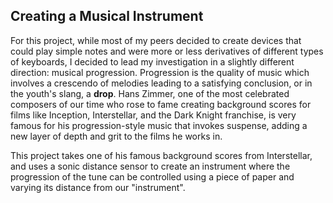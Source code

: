 ## Creating a Musical Instrument 

For this project, while most of my peers decided to create devices that could play simple notes and were more or less derivatives of different types of keyboards, I decided to lead my investigation in a slightly different direction: musical progression. Progression is the quality of music which involves a crescendo of melodies leading to a satisfying conclusion, or in the youth's slang, a **drop**. Hans Zimmer, one of the most celebrated composers of our time who rose to fame creating background scores for films like Inception, Interstellar, and the Dark Knight franchise, is very famous for his progression-style music that invokes suspense, adding a new layer of depth and grit to the films he works in.

This project takes one of his famous background scores from Interstellar, and uses a sonic distance sensor to create an instrument where the progression of the tune can be controlled using a piece of paper and varying its distance from our "instrument".
